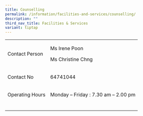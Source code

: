 ```yaml
---
title: Counselling
permalink: /information/facilities-and-services/counselling/
description: ""
third_nav_title: Facilities & Services
variant: tiptap
---
```

<table><tbody><tr><td rowspan="1" colspan="1"><p>Contact Person</p></td><td rowspan="1" colspan="1"><p>Ms Irene Poon</p><p>Ms Christine Chng</p></td></tr><tr><td rowspan="1" colspan="1"><p>Contact No</p></td><td rowspan="1" colspan="1"><p>64741044</p></td></tr><tr><td rowspan="1" colspan="1"><p>Operating Hours</p></td><td rowspan="1" colspan="1"><p>Monday – Friday : 7.30 am – 2.00 pm</p></td></tr><tr><td rowspan="1" colspan="1"><p></p></td><td rowspan="1" colspan="1"><p></p></td></tr></tbody></table><p></p>